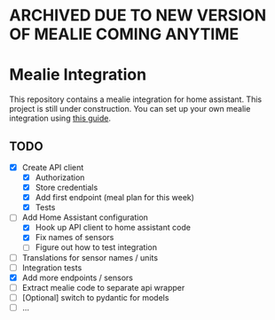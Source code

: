 # ARCHIVED DUE TO NEW VERSION OF MEALIE COMING ANYTIME

# Mealie Integration

This repository contains a mealie integration for home assistant. This project is still under construction. You can set up your own mealie integration using [this guide](https://hay-kot.github.io/mealie/documentation/getting-started/introduction/).

## TODO

- [x] Create API client
  - [x] Authorization
  - [x] Store credentials
  - [x] Add first endpoint (meal plan for this week)
  - [x] Tests
- [ ] Add Home Assistant configuration
  - [x] Hook up API client to home assistant code
  - [x] Fix names of sensors
  - [ ] Figure out how to test integration
- [ ] Translations for sensor names / units
- [ ] Integration tests
- [x] Add more endpoints / sensors
- [ ] Extract mealie code to separate api wrapper
- [ ] [Optional] switch to pydantic for models
- [ ] ...
